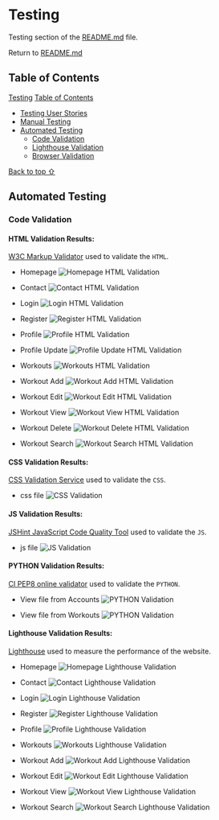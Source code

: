 # Testing
Testing section of the [README.md](README.md) file.

Return to [README.md](README.md)

## Table of Contents

[Testing](#testing)
[Table of Contents](#table-of-contents)
+ [Testing User Stories](#testing-user-stories)
+ [Manual Testing](#manual-testing)
+ [Automated Testing](#automated-testing) 
    - [Code Validation](#code-validation)
    - [Lighthouse Validation](#lighthouse-validation)
    - [Browser Validation](#browser-validation)

[Back to top ⇧](#table-of-contents)

## Automated Testing
### Code Validation

#### HTML Validation Results:
[W3C Markup Validator](https://validator.w3.org/) used to validate the `HTML`.

- Homepage
![Homepage HTML Validation](documentation/validation/val-home.png)

- Contact
![Contact HTML Validation](documentation/validation/val-contact.png)

- Login
![Login HTML Validation](documentation/validation/val-login.png)

- Register
![Register HTML Validation](documentation/validation/val-register.png)

- Profile
![Profile HTML Validation](documentation/validation/val-profile.png)

- Profile Update
![Profile Update HTML Validation](documentation/validation/val-profile-update.png)

- Workouts
![Workouts HTML Validation](documentation/validation/val-workouts.png)

- Workout Add
![Workout Add HTML Validation](documentation/validation/val-workout-add.png)

- Workout Edit
![Workout Edit HTML Validation](documentation/validation/val-workout-edit.png)

- Workout View
![Workout View HTML Validation](documentation/validation/val-workout-view.png)

- Workout Delete
![Workout Delete HTML Validation](documentation/validation/val-workout-delete.png)

- Workout Search
![Workout Search HTML Validation](documentation/validation/val-workout-search.png)


#### CSS Validation Results:
[CSS Validation Service](https://jigsaw.w3.org/css-validator/) used to validate the `CSS`.

- css file
![CSS Validation](documentation/validation/val-css.png)


#### JS Validation Results:
[JSHint JavaScript Code Quality Tool](https://jshint.com/) used to validate the `JS`.

- js file
![JS Validation](documentation/validation/val-js.png)


#### PYTHON Validation Results:
[CI PEP8 online validator](https://pep8ci.herokuapp.com/) used to validate the `PYTHON`.

- View file from Accounts
![PYTHON Validation](documentation/validation/val-py-views-accounts.png)

- View file from Workouts
![PYTHON Validation](documentation/validation/val-py-views-workouts.png)


#### Lighthouse Validation Results:
[Lighthouse](https://developers.google.com/web/tools/lighthouse) used to measure the performance of the website.

- Homepage
![Homepage Lighthouse Validation](documentation/validation/lighthouse/perf-home.png)

- Contact
![Contact Lighthouse Validation](documentation/validation/lighthouse/perf-contact.png)

- Login
![Login Lighthouse Validation](documentation/validation/lighthouse/perf-login.png)

- Register
![Register Lighthouse Validation](documentation/validation/lighthouse/perf-register.png)

- Profile
![Profile Lighthouse Validation](documentation/validation/lighthouse/perf-profile.png)

- Workouts
![Workouts Lighthouse Validation](documentation/validation/lighthouse/perf-workouts.png)

- Workout Add
![Workout Add Lighthouse Validation](documentation/validation/lighthouse/perf-workout-add.png)

- Workout Edit
![Workout Edit Lighthouse Validation](documentation/validation/lighthouse/perf-workout-edit.png)

- Workout View
![Workout View Lighthouse Validation](documentation/validation/lighthouse/perf-workout-view.png)

- Workout Search
![Workout Search Lighthouse Validation](documentation/validation/lighthouse/perf-workout-search.png)